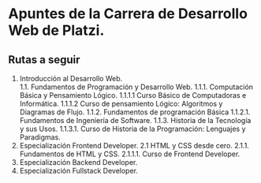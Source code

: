 # Apuntes de la Carrera de Desarrollo Web de Platzi.

## Rutas a seguir

1. Introducción al Desarrollo Web.  
   1.1. Fundamentos de Programación y Desarrollo Web.
        1.1.1. Computación Básica y Pensamiento Lógico.
               1.1.1.1 Curso Básico de Computadoras e Informática.
               1.1.1.2 Curso de pensamiento Lógico: Algoritmos y Diagramas de Flujo.
        1.1.2. Fundamentos de programación Básica
               1.1.2.1. Fundamentos de Ingeniería de Software.
        1.1.3. Historia de la Tecnología y sus Usos.
               1.1.3.1. Curso de Historia de la Programación: Lenguajes y Paradigmas.
2. Especialización Frontend Developer.
   2.1 HTML y CSS desde cero.
       2.1.1. Fundamentos de HTML y CSS.
              2.1.1.1. Curso de Frontend Developer.
4. Especialización Backend Developer.
5. Especialización Fullstack Developer.
